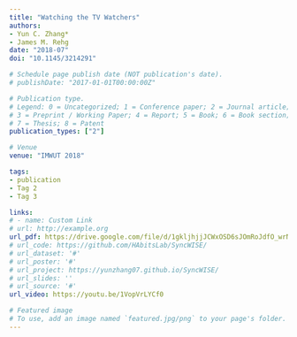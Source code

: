 ```yaml
---
title: "Watching the TV Watchers"
authors:
- Yun C. Zhang*
- James M. Rehg
date: "2018-07"
doi: "10.1145/3214291"

# Schedule page publish date (NOT publication's date).
# publishDate: "2017-01-01T00:00:00Z"

# Publication type.
# Legend: 0 = Uncategorized; 1 = Conference paper; 2 = Journal article;
# 3 = Preprint / Working Paper; 4 = Report; 5 = Book; 6 = Book section;
# 7 = Thesis; 8 = Patent
publication_types: ["2"]

# Venue
venue: "IMWUT 2018"

tags:
- publication
- Tag 2
- Tag 3

links:
# - name: Custom Link
# url: http://example.org
url_pdf: https://drive.google.com/file/d/1gkljhjjJCWxOSD6sJOmRoJdfO_wrN22m/view?usp=sharing
# url_code: https://github.com/HAbitsLab/SyncWISE/
# url_dataset: '#'
# url_poster: '#'
# url_project: https://yunzhang07.github.io/SyncWISE/
# url_slides: ''
# url_source: '#'
url_video: https://youtu.be/1VopVrLYCf0

# Featured image
# To use, add an image named `featured.jpg/png` to your page's folder. 
---
```


